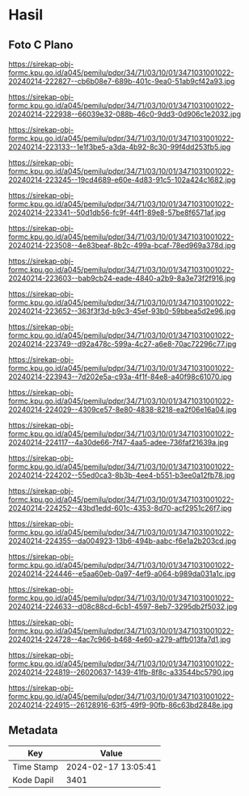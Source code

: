 # Hasil

## Foto C Plano

https://sirekap-obj-formc.kpu.go.id/a045/pemilu/pdpr/34/71/03/10/01/3471031001022-20240214-222827--cb6b08e7-689b-401c-9ea0-51ab9cf42a93.jpg

https://sirekap-obj-formc.kpu.go.id/a045/pemilu/pdpr/34/71/03/10/01/3471031001022-20240214-222938--66039e32-088b-46c0-9dd3-0d906c1e2032.jpg

https://sirekap-obj-formc.kpu.go.id/a045/pemilu/pdpr/34/71/03/10/01/3471031001022-20240214-223133--1e1f3be5-a3da-4b92-8c30-99f4dd253fb5.jpg

https://sirekap-obj-formc.kpu.go.id/a045/pemilu/pdpr/34/71/03/10/01/3471031001022-20240214-223245--19cd4689-e60e-4d83-91c5-102a424c1682.jpg

https://sirekap-obj-formc.kpu.go.id/a045/pemilu/pdpr/34/71/03/10/01/3471031001022-20240214-223341--50d1db56-fc9f-44f1-89e8-57be8f6571af.jpg

https://sirekap-obj-formc.kpu.go.id/a045/pemilu/pdpr/34/71/03/10/01/3471031001022-20240214-223508--4e83beaf-8b2c-499a-bcaf-78ed969a378d.jpg

https://sirekap-obj-formc.kpu.go.id/a045/pemilu/pdpr/34/71/03/10/01/3471031001022-20240214-223603--bab9cb24-eade-4840-a2b9-8a3e73f2f916.jpg

https://sirekap-obj-formc.kpu.go.id/a045/pemilu/pdpr/34/71/03/10/01/3471031001022-20240214-223652--363f3f3d-b9c3-45ef-93b0-59bbea5d2e96.jpg

https://sirekap-obj-formc.kpu.go.id/a045/pemilu/pdpr/34/71/03/10/01/3471031001022-20240214-223749--d92a478c-599a-4c27-a6e8-70ac72296c77.jpg

https://sirekap-obj-formc.kpu.go.id/a045/pemilu/pdpr/34/71/03/10/01/3471031001022-20240214-223943--7d202e5a-c93a-4f1f-84e8-a40f98c61070.jpg

https://sirekap-obj-formc.kpu.go.id/a045/pemilu/pdpr/34/71/03/10/01/3471031001022-20240214-224029--4309ce57-8e80-4838-8218-ea2f06e16a04.jpg

https://sirekap-obj-formc.kpu.go.id/a045/pemilu/pdpr/34/71/03/10/01/3471031001022-20240214-224117--4a30de66-7f47-4aa5-adee-736faf21639a.jpg

https://sirekap-obj-formc.kpu.go.id/a045/pemilu/pdpr/34/71/03/10/01/3471031001022-20240214-224202--55ed0ca3-8b3b-4ee4-b551-b3ee0a12fb78.jpg

https://sirekap-obj-formc.kpu.go.id/a045/pemilu/pdpr/34/71/03/10/01/3471031001022-20240214-224252--43bd1edd-601c-4353-8d70-acf2951c26f7.jpg

https://sirekap-obj-formc.kpu.go.id/a045/pemilu/pdpr/34/71/03/10/01/3471031001022-20240214-224355--da004923-13b6-494b-aabc-f6e1a2b203cd.jpg

https://sirekap-obj-formc.kpu.go.id/a045/pemilu/pdpr/34/71/03/10/01/3471031001022-20240214-224446--e5aa60eb-0a97-4ef9-a064-b989da031a1c.jpg

https://sirekap-obj-formc.kpu.go.id/a045/pemilu/pdpr/34/71/03/10/01/3471031001022-20240214-224633--d08c88cd-6cb1-4597-8eb7-3295db2f5032.jpg

https://sirekap-obj-formc.kpu.go.id/a045/pemilu/pdpr/34/71/03/10/01/3471031001022-20240214-224728--4ac7c966-b468-4e60-a279-affb013fa7d1.jpg

https://sirekap-obj-formc.kpu.go.id/a045/pemilu/pdpr/34/71/03/10/01/3471031001022-20240214-224819--26020637-1439-41fb-8f8c-a33544bc5790.jpg

https://sirekap-obj-formc.kpu.go.id/a045/pemilu/pdpr/34/71/03/10/01/3471031001022-20240214-224915--26128916-63f5-49f9-90fb-86c63bd2848e.jpg


## Metadata

| Key        | Value               |
| ---------- | ------------------- |
| Time Stamp | 2024-02-17 13:05:41 |
| Kode Dapil | 3401                |



